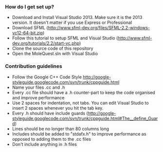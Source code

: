 ### How do I get set up? ###

* Download and Install Visual Studio 2013. Make sure it is the 2013 version. It doesn't matter if you use Express or Professional 
* Download SFML (http://www.sfml-dev.org/files/SFML-2.2-windows-vc12-64-bit.zip)
* Follow this tutorial to setup SFML and Visual Studio (http://www.sfml-dev.org/tutorials/2.2/start-vc.php)
* Clone the source code of this repository 
* Open the MoleQuest.sln with Visual Studio

### Contribution guidelines ###

* Follow the Google C++ Code Style http://google-styleguide.googlecode.com/svn/trunk/cppguide.html
* Name your files .cc and .h
* Every .cc file should have a .h counter-part to keep the code organised and improve performance
* Use 2 spaces for indentation, not tabs. You can edit Visual Studio to insert 2 spaces whenever you hit the tab key.
* Every .h should have include guards (http://google-styleguide.googlecode.com/svn/trunk/cppguide.html#The__define_Guard)
* Lines should be no longer than 80 columns long
* Includes should be added to "stdafx.h" to improve performance as opposed to adding them to the .cc files
* Don't include anything in .h files 